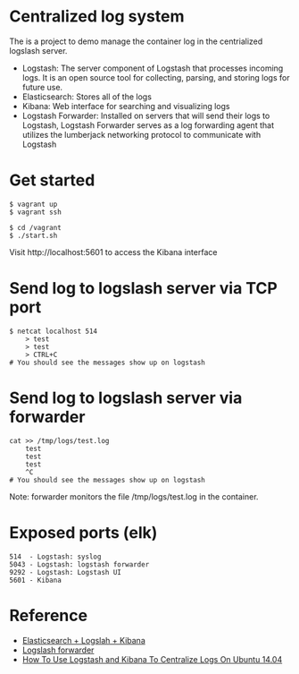 Centralized log system
============

The is a project to demo manage the container log in the centrialized logslash server.

 - Logstash: The server component of Logstash that processes incoming logs. It is an open source tool for collecting, parsing, and storing logs for future use. 
 - Elasticsearch: Stores all of the logs
 - Kibana: Web interface for searching and visualizing logs
 - Logstash Forwarder: Installed on servers that will send their logs to Logstash, Logstash Forwarder serves as a log forwarding agent that utilizes the lumberjack networking protocol to communicate with Logstash

Get started
====

	$ vagrant up
	$ vagrant ssh

	$ cd /vagrant
	$ ./start.sh

Visit http://localhost:5601 to access the Kibana interface


Send log to logslash server via TCP port
====

	$ netcat localhost 514
	    > test
	    > test
	    > CTRL+C
	# You should see the messages show up on logstash

Send log to logslash server via forwarder
====
	cat >> /tmp/logs/test.log
		test
		test
		test
		^C
	# You should see the messages show up on logstash

Note: forwarder monitors the file /tmp/logs/test.log in the container.

Exposed ports (elk)
====

	514  - Logstash: syslog
	5043 - Logstash: logstash forwarder
	9292 - Logstash: Logstash UI
	5601 - Kibana

Reference
====

 - [Elasticsearch + Logslah + Kibana](https://github.com/denibertovic/elk-stack-docker)
 - [Logslash forwarder](https://github.com/denibertovic/logstash-forwarder-dockerfile)
 - [How To Use Logstash and Kibana To Centralize Logs On Ubuntu 14.04](https://www.digitalocean.com/community/tutorials/how-to-use-logstash-and-kibana-to-centralize-and-visualize-logs-on-ubuntu-14-04)


